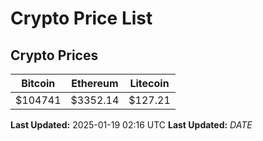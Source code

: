 # Crypto Price List

## Crypto Prices
| Bitcoin | Ethereum | Litecoin |
| ------- | -------- | -------- |
| $104741 | $3352.14 | $127.21 |
**Last Updated:** 2025-01-19 02:16 UTC
**Last Updated:** $DATE$
